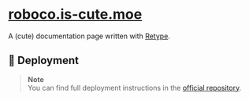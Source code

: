 # [roboco.is-cute.moe](roboco.is-cute.moe)

A (cute) documentation page written with [Retype](https://github.com/retypeapp/retype).

## 🌠 Deployment
> **Note**  
> You can find full deployment instructions in the [official repository](https://github.com/retypeapp/retype).